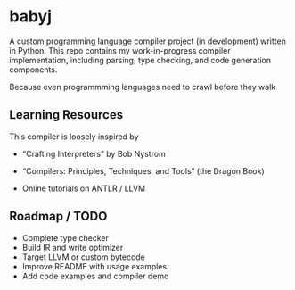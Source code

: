 # babyj

A custom programming language compiler project (in development) written in Python. This repo contains my work-in-progress compiler implementation, including parsing, type checking, and code generation components. 

Because even programmming languages need to crawl before they walk

## Learning Resources
This compiler is loosely inspired by 
 * “Crafting Interpreters” by Bob Nystrom

 * “Compilers: Principles, Techniques, and Tools” (the Dragon Book)

 * Online tutorials on ANTLR / LLVM

## Roadmap / TODO
 * Complete type checker
 * Build IR and write optimizer
 * Target LLVM or custom bytecode
 * Improve README with usage examples
 * Add code examples and compiler demo

